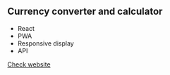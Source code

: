 ## Currency converter and calculator

- React
- PWA
- Responsive display
- API

[Check website](https://myworksreactjs.firebaseapp.com/)
